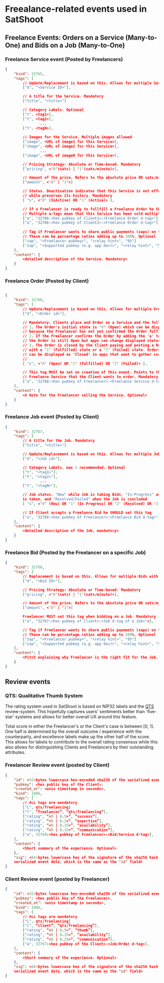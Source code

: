 # Freealance-related events used in SatShoot
## Freelance Events: Orders on a Service (Many-to-One) and Bids on a Job (Many-to-One)
### Freelance Service event (Posted by Freelancers)
```json
{
    "kind": 32765,
    "tags": [
        // Update/Replacement is based on this. Allows for multiple Services with simple edits. Mandatory
        ["d", "<Service ID>"],

        // A title for the Service. Mandatory
        ["title", "<title>"]

        // Category Labels. Optional
        ["t", <tag1>],
        ["t", <tag2>],
                ...
        ["t", <tagN>],
        
        // Images for the Service. Multiple images allowed
        ["image", <URL of image1 for this Service>],
        ["image", <URL of image2 for this Service>],
                ...
        ["image", <URL of imageN for this Service>],

        // Pricing Strategy: Absolute or Time-based. Mandatory
        ["pricing", <'0'(sats) | '1'(sats/minute)>],

        // Amount of the price. Refers to the absolute price OR sats/minute. Mandatory
        ["amount", <'0' | '1'>]

        // Status. Deactivation indicates that this Service is not offered anymore
        // while preserves its history. Mandatory
        [ "s", <'0' (InActive) OR '1' (Active)> ],

        // If a Freelancer is ready to fullfill a Freelance Order he SHOULD set this.
        // Multiple a-tags mean that this Service has been sold multiple times
        ["a", "32766:<hex pubkey of Client1>:<Freelance Order d-tag>"],
        ["a", "32766:<hex pubkey of Client2>:<Freelance Order d-tag>"],
        
        // Tag if Freelancer wants to share public payments (zaps) on this Service
        // These can be percentage ratios adding up to 100%. Optional
        ["zap", "<Freelancer pubkey>", "<relay hint>", "95"]
        ["zap", "<Supported pubkey (e.g. app dev)>", "<relay hint>", "5"]
    ],
    "content": {
        <detailed description of the Service. Mandatory>
    }
}
```

### Freelance Order (Posted by Client)
```json

{
    "kind": 32766,
    "tags": [
        // Update/Replacement is based on this. Allows for multiple Orders with simple edits. Mandatory
        ["d", "<Order id>"],

        // Mandatory. Clients place and Order on a Service and the following happens:
        // 1. The Order's initial state is '0' (Open) which can be displayed as 'Pending' in apps,
        // because the Freelancer has not yet confirmed the Order fulfillment
        // 2. If the Freelancer confirms the Order by adding the 'a' tag of this Order to its Service,
        // the Order is still Open but apps can change displayed status to 'In Fulfillment'
        // 3. The Order is closed by the Client paying and posting a Review. This concludes the Order
        // with a '1' (Fulfilled) state or a '2' (Failed) state. Orders with Fulfilled and Failed states
        // can be displayed as 'Closed' in apps that want to gather cocluded Orders together.
        // 
        [ "s", <'0' (Open) OR '1' (Fulfilled) OR '2' (Failed)> ],

        // This tag MUST be set on creation of this event. Points to the 
        // Freelance Service that the Client wants to order. Mandatory
        ["a", "32768:<hex pubkey of Freelancer>:<Freelance Service d-tag>"],
    ],
    "content": {
        <A Note for the Freelancer selling the Service. Optional>
    }
}

```

### Freelance Job event (Posted by Client)
```json
{
    "kind": 32767,
    "tags": [
        // A title for the Job. Mandatory
        ["title", "<title>"]

        // Update/Replacement is based on this. Allows for multiple Jobs with simple edits. Mandatory
        ["d", "<Job id>"],

        // Category Labels, max 5 recommended. Optional
        ["t", "<tag1>"],
        ["t", "<tag2>"],
                ...
        ["t", "<tagN>"],

        // Job status. "New" while Job is taking Bids, "In-Progress" as soon as a Bid
        is taken, and "Resolved/Failed" when the Job is concluded
        [ "s", <'0' (New) OR '1' (In Progress) OR '2' (Resolved) OR '3' (Failed)> ],

        // If Client accepts a Freelance Bid he SHOULD set this tag
        ["a", "32768:<hex pubkey of Freelancer>:<Freelance Bid d-tag>"],
    ],
    "content": {
        <detailed description of the Job, mandatory>
    }
}
```

### Freelance Bid (Posted by the Freelancer on a specific Job)
```json
{
    "kind": 32768,
    "tags": [
        // Replacement is based on this. Allows for multiple Bids with simple edits. Mandatory
        ["d", "<Bid ID>"],

        // Pricing Strategy: Absolute or Time-based. Mandatory
        ["pricing", <'0'(sats) | '1'(sats/minute)>],

        // Amount of the price. Refers to the absolute price OR sats/minute. Mandatory
        ["amount", <'0' | '1'>]

        Freelancer MUST set this tag when bidding on a Job. Mandatory
        ["a", "32767:<hex pubkey of Client>:<Job d-tag of a Job>">],

        // Tag if Freelancer wants to share public payments (zaps) on this Service
        // These can be percentage ratios adding up to 100%. Optional
        ["zap", "<Freelancer pubkey>", "<relay hint>", "95"]
        ["zap", "<Supported pubkey (e.g. app dev)>", "<relay hint>", "5"]
    ],
    "content": {
        <Pitch explaining why Freelancer is the right fit for the Job. Optional>, 
    }
}
```

## Review events
### QTS: Qualitative Thumb System
The rating system used in SatShoot is based on NIP32 labels and the [QTS](https://habla.news/u/arkinox@arkinox.tech/DLAfzJJpQDS4vj3wSleum) review-system.
This hopefully captures users' sentiments better than 'five-star' systems and 
allows for better overall UX around this feature.

Total score in either the Freelancer's or the Client's case is between [0, 1].
One half is determined by the overall outcome / experience with the counterparty,
and excellence labels make up the other half of the score. This allows for labels
to contribute to the overall rating consensus while this also allows for distinguishing 
Clients and Freelancers by their outstanding attributes.

### Freelancer Review event (posted by Client)
```json
{
    "id": <32-bytes lowercase hex-encoded sha256 of the serialized event data>,
    "pubkey": <hex public key of the Client>,
    "created_at": <unix timestamp in seconds>,
    "kind": 1986,
    "tags": [
        // ALL tags are mandatory
        ["L", qts/freelancing]
        ["l", “freelancer”, “qts/freelancing”],
        ["rating", “<0 | 0.5>”, “success”], 
        ["rating", “<0 | 0.2>”, “expertise”], 
        ["rating", “<0 | 0.15>”, “availability”], 
        ["rating", “<0 | 0.15>”, “communication”], 
        ["a", 32768:<hex pubkey of Freelancer>:<Bid/Service d-tag>],
    ],
    "content": {
        <Short summary of the experience. Optional>
    },
    "sig": <64-bytes lowercase hex of the signature of the sha256 hash of the
    serialized event data, which is the same as the "id" field>
}
```

### Client Review event (posted by Freelancer)
```json
{
    "id": <32-bytes lowercase hex-encoded sha256 of the serialized event data>,
    "pubkey": <hex public key of the Freelancer>,
    "created_at": <unix timestamp in seconds>,
    "kind": 1986,
    "tags": [
        // ALL tags are mandatory
        ["L", qts/freelancing]
        ["l", “client”, “qts/freelancing”],
        ["rating", “<0 | 0.5>”, “thumb”], 
        ["rating", “<0 | 0.25>”, “availability”], 
        ["rating", “<0 | 0.25>”, “communication”], 
        ["a", 32767:<hex pubkey of the Client>:<Job/Order d-tag>],
    ],
    "content": {
        <Short summary of the experience. Optional>
    },
    "sig": <64-bytes lowercase hex of the signature of the sha256 hash of the
    serialized event data, which is the same as the "id" field>
}
```
